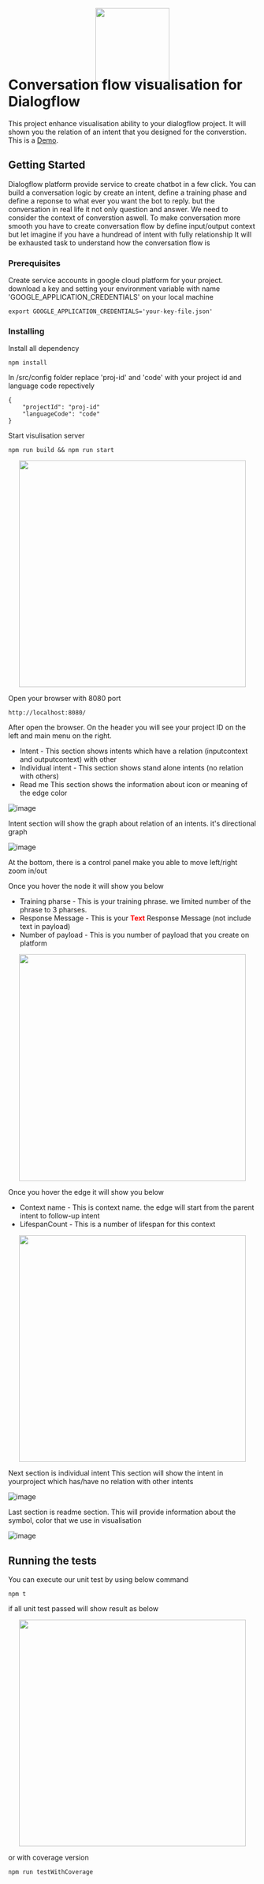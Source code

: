 <p align="center" style="max-width: 100%;height: 100px;">
     <img height="150" src="https://drive.google.com/uc?export=view&id=1lkVIEp2dLwvSaNr2xZUB7iV8rUGCMryA">
</p>

# Conversation flow visualisation for Dialogflow 

This project enhance visualisation ability to your dialogflow project. It will shown you the relation of an intent that you designed for the converstion. This is a [Demo](https://light-ether-235104.appspot.com/). 

## Getting Started

Dialogflow platform provide service to create chatbot in a few click. You can build a conversation logic by create an intent, define a training phase and define a reponse to what ever you want the bot to reply. but the conversation in real life it not only question and answer. We need to consider the context of converstion aswell. To make conversation more smooth you have to create conversation flow by define input/output context but let imagine if you have a hundread of intent with fully relationship It will be exhausted task to understand how the conversation flow is

### Prerequisites

Create service accounts in google cloud platform for your project. download a key and setting your environment variable with name 'GOOGLE_APPLICATION_CREDENTIALS' on your local machine

```
export GOOGLE_APPLICATION_CREDENTIALS='your-key-file.json'
```

### Installing

Install all dependency

```
npm install
```

In /src/config folder replace 'proj-id' and 'code' with your project id and language code repectively

```
{
    "projectId": "proj-id"
    "languageCode": "code"
}
```

Start visulisation server

```
npm run build && npm run start
```

<p align="center">
  <img width="460"  src="https://drive.google.com/uc?export=view&id=1TM0Y6ATHB8ZUD_fuFaW2v6b70NdJoaIL">
</p>

Open your browser with 8080 port
```
http://localhost:8080/
```

After open the browser. On the header you will see your project ID on the left and main menu on the right.
   - Intent - This section shows intents which have a relation (inputcontext and outputcontext) with other
   - Individual intent - This section shows stand alone intents (no relation with others)
   - Read me This section shows the information about icon or meaning of the edge color
   
![image](https://drive.google.com/uc?export=view&id=1ioMfULcn3Zx64tp-495HVdoTKxpI-6da)


Intent section will show the graph about relation of an intents. it's directional graph

![image](https://drive.google.com/uc?export=view&id=1QcUMuAGTxekRw6G5_iNPvr8s78lZwyW9)

At the bottom, there is a control panel make you able to move left/right zoom in/out 

Once you hover the node it will show you below</br>
   - Training pharse - This is your training phrase. we limited number of the phrase to 3 pharses.</br>
   - Response Message - This is your <b style="color:red">Text</b> Response Message (not include text in payload)
   - Number of payload - This is you number of payload that you create on platform

<p align="center">
  <img width="460"  src="https://drive.google.com/uc?export=view&id=1A0H8JkE-E34nBvsDMbkaAs5tbO4pK5oQ">
</p>

Once you hover the edge it will show you below
   - Context name - This is context name. the edge will start from the parent intent to follow-up intent
   - LifespanCount - This is a number of lifespan for this context

<p align="center">
  <img width="460"  src="https://drive.google.com/uc?export=view&id=1JqAz7wswOY1hqpnihE1RMgLO6leMSS2i">
</p>

Next section is individual intent This section will show the intent in yourproject which has/have no relation with other intents

![image](https://drive.google.com/uc?export=view&id=1DVhjWGGxR-RH8rYmIYf8AWJgjCMPzqLh)

Last section is readme section. This will provide information about the symbol, color that we use in visualisation

![image](https://drive.google.com/uc?export=view&id=1GYzrwzz1m7pTNyhVcbOAeBU4UNpkDX3R)


## Running the tests


You can execute our unit test by using below command

```
npm t
```
if all unit test passed will show result as below

<p align="center">
  <img width="460"  src="https://drive.google.com/uc?export=view&id=1on73XQRw6YSCTuLx3iKtxYnHGGeyLE1d">
</p>

or with coverage version

```
npm run testWithCoverage
```

